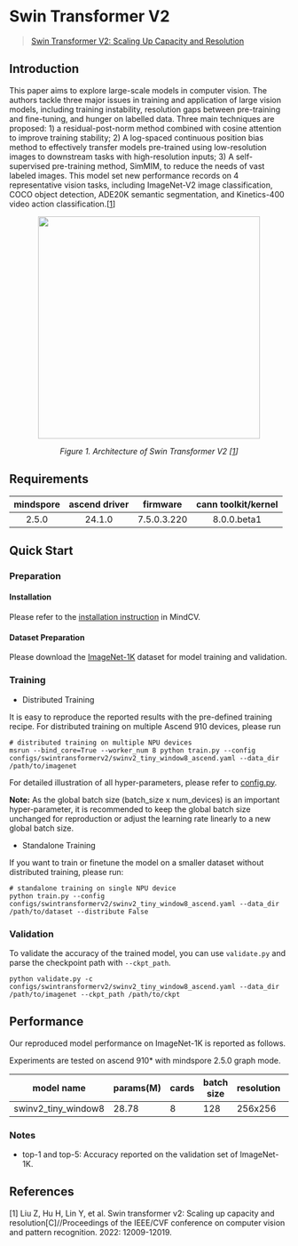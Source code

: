 # Swin Transformer V2

> [Swin Transformer V2: Scaling Up Capacity and Resolution](https://arxiv.org/abs/2111.09883)



## Introduction

This paper aims to explore large-scale models in computer vision. The authors tackle three major issues in training and
application of large vision models, including training instability, resolution gaps between pre-training and
fine-tuning, and hunger on labelled data. Three main techniques are proposed: 1) a residual-post-norm method combined
with cosine attention to improve training stability; 2) A log-spaced continuous position bias method to effectively
transfer models pre-trained using low-resolution images to downstream tasks with high-resolution inputs; 3) A
self-supervised pre-training method, SimMIM, to reduce the needs of vast labeled images. This model set new performance
records on 4 representative vision tasks, including ImageNet-V2 image classification, COCO object detection, ADE20K
semantic segmentation, and Kinetics-400 video action classification.[[1](#references)]

<p align="center">
  <img src="https://github.com/mindspore-lab/mindcv/assets/53842165/6ee39666-2852-408b-a31c-11cbdd85ac11" width=400 />
</p>
<p align="center">
  <em>Figure 1. Architecture of Swin Transformer V2 [<a href="#references">1</a>] </em>
</p>

## Requirements
| mindspore | ascend driver |  firmware   | cann toolkit/kernel |
| :-------: | :-----------: | :---------: | :-----------------: |
|   2.5.0   |   24.1.0      | 7.5.0.3.220 |     8.0.0.beta1     |



## Quick Start

### Preparation

#### Installation

Please refer to the [installation instruction](https://mindspore-lab.github.io/mindcv/installation/) in MindCV.

#### Dataset Preparation

Please download the [ImageNet-1K](https://www.image-net.org/challenges/LSVRC/2012/index.php) dataset for model training
and validation.

### Training

* Distributed Training

It is easy to reproduce the reported results with the pre-defined training recipe. For distributed training on multiple
Ascend 910 devices, please run

```shell
# distributed training on multiple NPU devices
msrun --bind_core=True --worker_num 8 python train.py --config configs/swintransformerv2/swinv2_tiny_window8_ascend.yaml --data_dir /path/to/imagenet
```




For detailed illustration of all hyper-parameters, please refer
to [config.py](https://github.com/mindspore-lab/mindcv/blob/main/config.py).

**Note:**  As the global batch size  (batch_size x num_devices) is an important hyper-parameter, it is recommended to
keep the global batch size unchanged for reproduction or adjust the learning rate linearly to a new global batch size.

* Standalone Training

If you want to train or finetune the model on a smaller dataset without distributed training, please run:

```shell
# standalone training on single NPU device
python train.py --config configs/swintransformerv2/swinv2_tiny_window8_ascend.yaml --data_dir /path/to/dataset --distribute False
```

### Validation

To validate the accuracy of the trained model, you can use `validate.py` and parse the checkpoint path
with `--ckpt_path`.

```shell
python validate.py -c configs/swintransformerv2/swinv2_tiny_window8_ascend.yaml --data_dir /path/to/imagenet --ckpt_path /path/to/ckpt
```

## Performance

Our reproduced model performance on ImageNet-1K is reported as follows.

Experiments are tested on ascend 910* with mindspore 2.5.0 graph mode.




| model name          | params(M) | cards | batch size | resolution | jit level | graph compile | ms/step | img/s   | acc@top1 | acc@top5 | recipe                                                                                                              | weight                                                                                                          |
| ------------------- | --------- | ----- | ---------- | ---------- | --------- |---------------|---------| ------- | -------- | -------- | ------------------------------------------------------------------------------------------------------------------- | --------------------------------------------------------------------------------------------------------------- |
| swinv2_tiny_window8 | 28.78     | 8     | 128        | 256x256    | O2        | 385s          | 326.16  | 3139.56 | 81.38    | 95.46    | [yaml](https://github.com/mindspore-lab/mindcv/blob/main/configs/swintransformerv2/swinv2_tiny_window8_ascend.yaml) | [weights](https://download-mindspore.osinfra.cn/toolkits/mindcv/swinv2/swinv2_tiny_window8-70c5e903-910v2.ckpt) |


### Notes

- top-1 and top-5: Accuracy reported on the validation set of ImageNet-1K.

## References

[1] Liu Z, Hu H, Lin Y, et al. Swin transformer v2: Scaling up capacity and resolution[C]//Proceedings of the IEEE/CVF
conference on computer vision and pattern recognition. 2022: 12009-12019.
